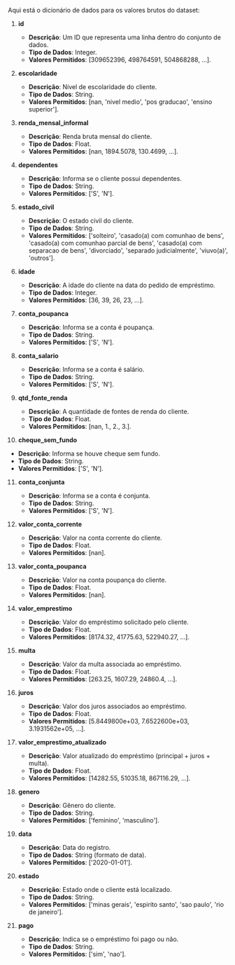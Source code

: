 Aqui está o dicionário de dados para os valores brutos do dataset:

1. **id**
    - **Descrição**: Um ID que representa uma linha dentro do conjunto de dados.
    - **Tipo de Dados**: Integer.
    - **Valores Permitidos**: [309652396, 498764591, 504868288, ...].

2. **escolaridade**
   - **Descrição**: Nível de escolaridade do cliente.
   - **Tipo de Dados**: String.
   - **Valores Permitidos**: [nan, 'nivel medio', 'pos graducao', 'ensino superior'].

3. **renda_mensal_informal**
   - **Descrição**: Renda bruta mensal do cliente.
   - **Tipo de Dados**: Float.
   - **Valores Permitidos**: [nan, 1894.5078, 130.4699, ...].

4. **dependentes**
   - **Descrição**: Informa se o cliente possui dependentes.
   - **Tipo de Dados**: String.
   - **Valores Permitidos**: ['S', 'N'].

5. **estado_civil**
   - **Descrição**: O estado civil do cliente.
   - **Tipo de Dados**: String.
   - **Valores Permitidos**: ['solteiro', 'casado(a) com comunhao de bens', 'casado(a) com comunhao parcial de bens', 'casado(a) com separacao de bens', 'divorciado', 'separado judicialmente', 'viuvo(a)', 'outros'].

6. **idade**
   - **Descrição**: A idade do cliente na data do pedido de empréstimo.
   - **Tipo de Dados**: Integer.
   - **Valores Permitidos**: [36, 39, 26, 23, ...].

7. **conta_poupanca**
   - **Descrição**: Informa se a conta é poupança.
   - **Tipo de Dados**: String.
   - **Valores Permitidos**: ['S', 'N'].

8. **conta_salario**
   - **Descrição**: Informa se a conta é salário.
   - **Tipo de Dados**: String.
   - **Valores Permitidos**: ['S', 'N'].

9. **qtd_fonte_renda**
   - **Descrição**: A quantidade de fontes de renda do cliente.
   - **Tipo de Dados**: Float.
   - **Valores Permitidos**: [nan, 1., 2., 3.].

10. **cheque_sem_fundo**
   - **Descrição**: Informa se houve cheque sem fundo.
   - **Tipo de Dados**: String.
   - **Valores Permitidos**: ['S', 'N'].

11. **conta_conjunta**
    - **Descrição**: Informa se a conta é conjunta.
    - **Tipo de Dados**: String.
    - **Valores Permitidos**: ['S', 'N'].

12. **valor_conta_corrente**
    - **Descrição**: Valor na conta corrente do cliente.
    - **Tipo de Dados**: Float.
    - **Valores Permitidos**: [nan].

13. **valor_conta_poupanca**
    - **Descrição**: Valor na conta poupança do cliente.
    - **Tipo de Dados**: Float.
    - **Valores Permitidos**: [nan].

14. **valor_emprestimo**
    - **Descrição**: Valor do empréstimo solicitado pelo cliente.
    - **Tipo de Dados**: Float.
    - **Valores Permitidos**: [8174.32, 41775.63, 522940.27, ...].

15. **multa**
    - **Descrição**: Valor da multa associada ao empréstimo.
    - **Tipo de Dados**: Float.
    - **Valores Permitidos**: [263.25, 1607.29, 24860.4, ...].

16. **juros**
    - **Descrição**: Valor dos juros associados ao empréstimo.
    - **Tipo de Dados**: Float.
    - **Valores Permitidos**: [5.8449800e+03, 7.6522600e+03, 3.1931562e+05, ...].

17. **valor_emprestimo_atualizado**
    - **Descrição**: Valor atualizado do empréstimo (principal + juros + multa).
    - **Tipo de Dados**: Float.
    - **Valores Permitidos**: [14282.55, 51035.18, 867116.29, ...].

18. **genero**
    - **Descrição**: Gênero do cliente.
    - **Tipo de Dados**: String.
    - **Valores Permitidos**: ['feminino', 'masculino'].

19. **data**
    - **Descrição**: Data do registro.
    - **Tipo de Dados**: String (formato de data).
    - **Valores Permitidos**: ['2020-01-01'].

20. **estado**
    - **Descrição**: Estado onde o cliente está localizado.
    - **Tipo de Dados**: String.
    - **Valores Permitidos**: ['minas gerais', 'espirito santo', 'sao paulo', 'rio de janeiro'].

21. **pago**
    - **Descrição**: Indica se o empréstimo foi pago ou não.
    - **Tipo de Dados**: String.
    - **Valores Permitidos**: ['sim', 'nao'].
